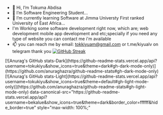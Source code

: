 - 👋 Hi, I’m Tokuma Abdisa
- 👀 I’m Software Engineering Student...
- 🌱 I’m currently learning Software at Jimma Universty First ranked University of East Africa...
- I'm Working some software development right now, which are; web development mobile app development and etc;specially if you need any type of website you can contact me i'm available 
- 📫  you can reach me by email: tokkiyuam@gmail.com or t.me/kiyualv on telegram
thank you
[![GitHub Streak](https://streak-stats.demolab.com?user=tokukiyu&theme=dark&hide_border=true&background=420C0C20)](https://git.io/streak-stats)

<picture>
<source 
  srcset="https://github-readme-stats.vercel.app/api?username=tokukiyu&show_icons=true&theme=dark&hide_border=false"
  media="(prefers-color-scheme: dark)"
/>
[![Anurag's GitHub stats-Dark](https://github-readme-stats.vercel.app/api?username=tokukiyu&show_icons=true&theme=dark#gh-dark-mode-only)](https://github.com/anuraghazra/github-readme-stats#gh-dark-mode-only)
[![Anurag's GitHub stats-Light](https://github-readme-stats.vercel.app/api?username=tokukiyu&show_icons=true&theme=default#gh-light-mode-only)](https://github.com/anuraghazra/github-readme-stats#gh-light-mode-only)
 data-canonical-src="https://github-readme-stats.vercel.app/api?username=bekalue&amp;show_icons=true&amp;theme=dark&amp;border_color=ffffff&amp;hide_border=true" style="max-width: 100%;"
<!---
tokukiyu/tokukiyu is a ✨ special ✨ repository because its `README.md` (this file) appears on your GitHub profile.
You can click the Preview link to take a look at your changes.
--->
